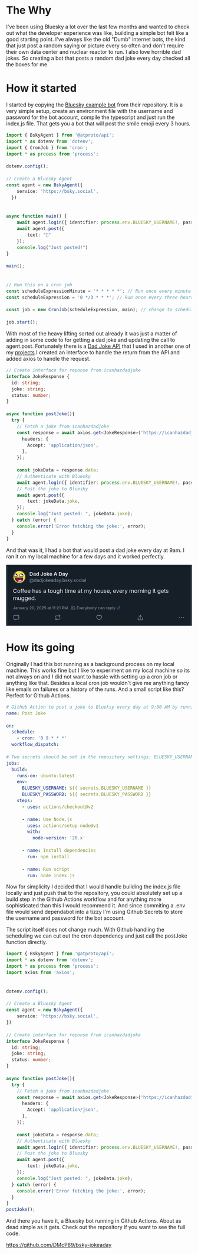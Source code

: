 # The Why
I've been using Bluesky a lot over the last few months and wanted to check out what the developer experience was like, building a simple bot felt like a good starting point. I've always like the old "Dumb" internet bots, the kind that just post a random saying or picture every so often and don't require their own data center and nuclear reactor to run. I also love horrible dad jokes. So creating a bot that posts a random dad joke every day checked all the boxes for me.

# How it started
I started by copying the [Bluesky example bot](https://github.com/bluesky-social/cookbook/tree/main/ts-bot) from their repository. It is a very simple setup, create an environment file with the username and password for the bot account, compile the typescript and just run the index.js file. That gets you a bot that will post the smile emoji every 3 hours.

```typescript
import { BskyAgent } from '@atproto/api';
import * as dotenv from 'dotenv';
import { CronJob } from 'cron';
import * as process from 'process';

dotenv.config();

// Create a Bluesky Agent 
const agent = new BskyAgent({
    service: 'https://bsky.social',
  })


async function main() {
    await agent.login({ identifier: process.env.BLUESKY_USERNAME!, password: process.env.BLUESKY_PASSWORD!})
    await agent.post({
        text: "🙂"
    });
    console.log("Just posted!")
}

main();


// Run this on a cron job
const scheduleExpressionMinute = '* * * * *'; // Run once every minute for testing
const scheduleExpression = '0 */3 * * *'; // Run once every three hours in prod

const job = new CronJob(scheduleExpression, main); // change to scheduleExpressionMinute for testing

job.start();
```

With most of the heavy lifting sorted out already it was just a matter of adding in some code to for getting a dad joke and updating the call to agent.post. Fortunately there is a [Dad Joke API](https://icanhazdadjoke.com/) that I used in another one of my [projects](https://github.com/DMcP89/tinycare-tui).I created an interface to handle the return from the API and added axios to handle the request.


```typescript
// Create interface for reponse from icanhazdadjoke
interface JokeResponse {
  id: string;
  joke: string;
  status: number;
}

async function postJoke(){
  try {
    // Fetch a joke from icanhazdadjoke
    const response = await axios.get<JokeResponse>('https://icanhazdadjoke.com/', {
      headers: {
        Accept: 'application/json',
      },
    });

    const jokeData = response.data;
    // Authenticate with Bluesky
    await agent.login({ identifier: process.env.BLUESKY_USERNAME!, password: process.env.BLUESKY_PASSWORD!})
    // Post the joke to Bluesky
    await agent.post({
        text: jokeData.joke,
    });
    console.log("Just posted: ", jokeData.joke);
  } catch (error) {
    console.error('Error fetching the joke:', error);
  }
}

```
And that was it, I had a bot that would post a dad joke every day at 9am. I ran it on my local machine for a few days and it worked perfectly.

![](/public/screenshots/firstpost-dadjoke.png)

# How its going
Originally I had this bot running as a background process on my local machine. This works fine but I like to experiment on my local machine so its not always on and I did not want to hassle with setting up a cron job or anything like that. Besides a local cron job wouldn't give me anything fancy like emails on failures or a history of the runs. And a small script like this? Perfect for Github Actions. 
```yaml
# Github Action to post a joke to Blueksy every day at 9:00 AM by running index.js with node, action should be able to run on demand as well.
name: Post Joke

on:
  schedule:
    - cron: '0 9 * * *'
  workflow_dispatch:

# Two secrets should be set in the repository settings: BLUESKY_USERNAME and BLUESKY_PASSWORD
jobs:
  build:
    runs-on: ubuntu-latest
    env:
      BLUESKY_USERNAME: ${{ secrets.BLUESKY_USERNAME }}
      BLUESKY_PASSWORD: ${{ secrets.BLUESKY_PASSWORD }}
    steps:
      - uses: actions/checkout@v2

      - name: Use Node.js
        uses: actions/setup-node@v1
        with:
          node-version: '20.x'

      - name: Install dependencies
        run: npm install

      - name: Run script
        run: node index.js
```
Now for simplicity I decided that I would handle building the index.js file locally and just push that to the repository, you could absolutely set up a build step in the Github Actions workflow and for anything more sophisticated than this I would recommend it. And since commiting a .env file would send dependabot into a tizzy I'm using Github Secrets to store the username and password for the bot account. 

The script itself does not change much. With Github handling the scheduling we can cut out the cron dependency and just call the postJoke function directly.
```typescript
import { BskyAgent } from '@atproto/api';
import * as dotenv from 'dotenv';
import * as process from 'process';
import axios from 'axios';


dotenv.config();

// Create a Bluesky Agent 
const agent = new BskyAgent({
    service: 'https://bsky.social',
})

// Create interface for reponse from icanhazdadjoke
interface JokeResponse {
  id: string;
  joke: string;
  status: number;
}

async function postJoke(){
  try {
    // Fetch a joke from icanhazdadjoke
    const response = await axios.get<JokeResponse>('https://icanhazdadjoke.com/', {
      headers: {
        Accept: 'application/json',
      },
    });

    const jokeData = response.data;
    // Authenticate with Bluesky
    await agent.login({ identifier: process.env.BLUESKY_USERNAME!, password: process.env.BLUESKY_PASSWORD!})
    // Post the joke to Bluesky
    await agent.post({
        text: jokeData.joke,
    });
    console.log("Just posted: ", jokeData.joke);
  } catch (error) {
    console.error('Error fetching the joke:', error);
  }
}
postJoke();
```
And there you have it, a Bluesky bot running in Github Actions. About as dead simple as it gets. Check out the repository if you want to see the full code.

https://github.com/DMcP89/bsky-jokeaday

